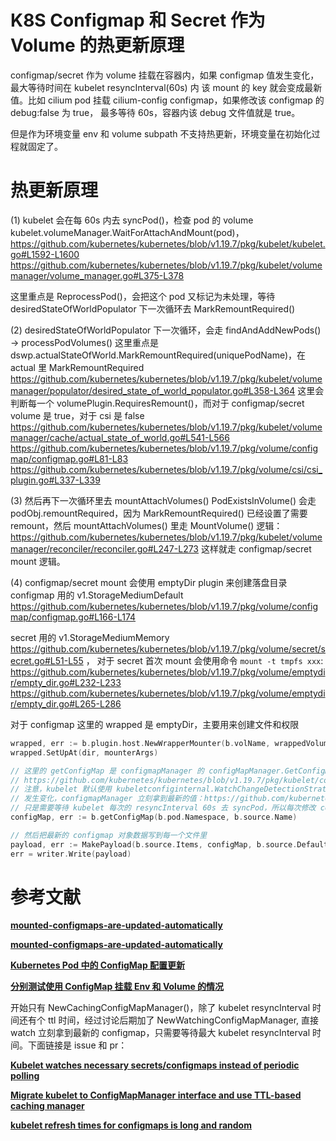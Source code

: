 
# K8S Configmap 和 Secret 作为 Volume 的热更新原理
configmap/secret 作为 volume 挂载在容器内，如果 configmap 值发生变化，最大等待时间在 kubelet resyncInterval(60s) 内
该 mount 的 key 就会变成最新值。比如 cilium pod 挂载 cilium-config configmap，如果修改该 configmap 的 debug:false 为 true，
最多等待 60s，容器内该 debug 文件值就是 true。

但是作为环境变量 env 和 volume subpath 不支持热更新，环境变量在初始化过程就固定了。

# 热更新原理
(1) kubelet 会在每 60s 内去 syncPod()，检查 pod 的 volume kubelet.volumeManager.WaitForAttachAndMount(pod)，
https://github.com/kubernetes/kubernetes/blob/v1.19.7/pkg/kubelet/kubelet.go#L1592-L1600
https://github.com/kubernetes/kubernetes/blob/v1.19.7/pkg/kubelet/volumemanager/volume_manager.go#L375-L378

这里重点是 ReprocessPod()，会把这个 pod 又标记为未处理，等待 desiredStateOfWorldPopulator 下一次循环去 MarkRemountRequired()

(2) desiredStateOfWorldPopulator 下一次循环，会走 findAndAddNewPods() -> processPodVolumes()
这里重点是 dswp.actualStateOfWorld.MarkRemountRequired(uniquePodName)，在 actual 里 MarkRemountRequired
https://github.com/kubernetes/kubernetes/blob/v1.19.7/pkg/kubelet/volumemanager/populator/desired_state_of_world_populator.go#L358-L364
这里会判断每一个 volumePlugin.RequiresRemount()，而对于 configmap/secret volume 是 true，对于 csi 是 false
https://github.com/kubernetes/kubernetes/blob/v1.19.7/pkg/kubelet/volumemanager/cache/actual_state_of_world.go#L541-L566
https://github.com/kubernetes/kubernetes/blob/v1.19.7/pkg/volume/configmap/configmap.go#L81-L83
https://github.com/kubernetes/kubernetes/blob/v1.19.7/pkg/volume/csi/csi_plugin.go#L337-L339

(3) 然后再下一次循环里去 mountAttachVolumes() 
PodExistsInVolume() 会走 podObj.remountRequired，因为 MarkRemountRequired() 已经设置了需要 remount，然后 mountAttachVolumes() 里走
MountVolume() 逻辑：https://github.com/kubernetes/kubernetes/blob/v1.19.7/pkg/kubelet/volumemanager/reconciler/reconciler.go#L247-L273
这样就走 configmap/secret mount 逻辑。

(4) configmap/secret mount 会使用 emptyDir plugin 来创建落盘目录
configmap 用的 v1.StorageMediumDefault https://github.com/kubernetes/kubernetes/blob/v1.19.7/pkg/volume/configmap/configmap.go#L166-L174

secret 用的 v1.StorageMediumMemory https://github.com/kubernetes/kubernetes/blob/v1.19.7/pkg/volume/secret/secret.go#L51-L55 ，
对于 secret 首次 mount 会使用命令 `mount -t tmpfs xxx`:
https://github.com/kubernetes/kubernetes/blob/v1.19.7/pkg/volume/emptydir/empty_dir.go#L232-L233
https://github.com/kubernetes/kubernetes/blob/v1.19.7/pkg/volume/emptydir/empty_dir.go#L265-L286

对于 configmap 这里的 wrapped 是 emptyDir，主要用来创建文件和权限
```go
wrapped, err := b.plugin.host.NewWrapperMounter(b.volName, wrappedVolumeSpec(), &b.pod, *b.opts)
wrapped.SetUpAt(dir, mounterArgs)

// 这里的 getConfigMap 是 configmapManager 的 configMapManager.GetConfigMap()
// https://github.com/kubernetes/kubernetes/blob/v1.19.7/pkg/kubelet/configmap/configmap_manager.go#L82-L91
// 注意，kubelet 默认使用 kubeletconfiginternal.WatchChangeDetectionStrategy 的 configmapManager，所以 configmap
// 发生变化，configmapManager 立刻拿到最新的值：https://github.com/kubernetes/kubernetes/blob/v1.19.7/pkg/kubelet/kubelet.go#L538-L540
// 只是需要等待 kubelet 每次的 resyncInterval 60s 去 syncPod，所以每次修改 configmap 最大等待时间是 60s。
configMap, err := b.getConfigMap(b.pod.Namespace, b.source.Name)

// 然后把最新的 configmap 对象数据写到每一个文件里
payload, err := MakePayload(b.source.Items, configMap, b.source.DefaultMode, optional)
err = writer.Write(payload)

```


# 参考文献

**[mounted-configmaps-are-updated-automatically](https://kubernetes.io/docs/tasks/configure-pod-container/configure-pod-configmap/#mounted-configmaps-are-updated-automatically)**

**[mounted-configmaps-are-updated-automatically](https://kubernetes.io/docs/concepts/configuration/configmap/#mounted-configmaps-are-updated-automatically)**

**[Kubernetes Pod 中的 ConfigMap 配置更新](https://dockone.io/article/8632)**

**[分别测试使用 ConfigMap 挂载 Env 和 Volume 的情况](https://codeantenna.com/a/pf1zJAzHF6)**

开始只有 NewCachingConfigMapManager()，除了 kubelet resyncInterval 时间还有个 ttl 时间，经过讨论后期加了 NewWatchingConfigMapManager,
直接 watch 立刻拿到最新的 configmap，只需要等待最大 kubelet resyncInterval 时间。下面链接是 issue 和 pr：

**[Kubelet watches necessary secrets/configmaps instead of periodic polling](https://github.com/kubernetes/kubernetes/pull/64752)**

**[Migrate kubelet to ConfigMapManager interface and use TTL-based caching manager](https://github.com/kubernetes/kubernetes/pull/46470)**

**[kubelet refresh times for configmaps is long and random](https://github.com/kubernetes/kubernetes/issues/30189)**